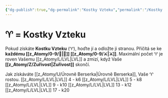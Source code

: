 ```yaml
---
{"dg-publish":true,"dg-permalink":"Kostky Vzteku","permalink":"/Kostky Vzteku/"}
---
```


# ♈ = Kostky Vzteku
Pokud získáte **Kostku Vzteku** (♈), hoďte jí a odložte ji stranou. Přičítá se ke **každému [[z_Atomy/0-9/💪\|💪]] [[z_Atomy/0-9/⚔️\|⚔️]]**.
Maximální počet ♈ je roven Vašemu [[z_Atomy/L/LVL\|LVL]] a zmizí, když Vaše **[[z_Atomy/Z/Zuřivost\|Zuřivost]]** skončí.

Jak získáváte [[z_Atomy/U/Úrovně Berserka\|Úrovně Berserka]], Vaše ♈ rostou. 
[[z_Atomy/L/LVL\|LVL]] 4 - k6
[[z_Atomy/L/LVL\|LVL]] 5 - k8
[[z_Atomy/L/LVL\|LVL]] 9 - k10
[[z_Atomy/L/LVL\|LVL]] 13 - k12
[[z_Atomy/L/LVL\|LVL]] 17 - k20